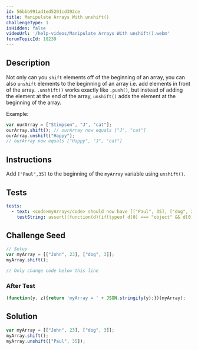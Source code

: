 ```yaml
---
id: 56bbb991ad1ed5201cd392ce
title: Manipulate Arrays With unshift()
challengeType: 1
isHidden: false
videoUrl: '/help-videos/Manipulate Arrays With unshift().webm'
forumTopicId: 18239
---
```


## Description
<section id='description'>
Not only can you <code>shift</code> elements off of the beginning of an array, you can also <code>unshift</code> elements to the beginning of an array i.e. add elements in front of the array.
<code>.unshift()</code> works exactly like <code>.push()</code>, but instead of adding the element at the end of the array, <code>unshift()</code> adds the element at the beginning of the array.

Example:

```js
var ourArray = ["Stimpson", "J", "cat"];
ourArray.shift(); // ourArray now equals ["J", "cat"]
ourArray.unshift("Happy");
// ourArray now equals ["Happy", "J", "cat"]
```

</section>

## Instructions
<section id='instructions'>
Add <code>["Paul",35]</code> to the beginning of the <code>myArray</code> variable using <code>unshift()</code>.
</section>

## Tests
<section id='tests'>

```yml
tests:
  - text: <code>myArray</code> should now have [["Paul", 35], ["dog", 3]].
    testString: assert((function(d){if(typeof d[0] === "object" && d[0][0] == 'Paul' && d[0][1] === 35 && d[1][0] != undefined && d[1][0] == 'dog' && d[1][1] != undefined && d[1][1] == 3){return true;}else{return false;}})(myArray));

```

</section>

## Challenge Seed
<section id='challengeSeed'>

<div id='js-seed'>

```js
// Setup
var myArray = [["John", 23], ["dog", 3]];
myArray.shift();

// Only change code below this line


```

</div>


### After Test
<div id='js-teardown'>

```js
(function(y, z){return 'myArray = ' + JSON.stringify(y);})(myArray);
```

</div>

</section>

## Solution
<section id='solution'>


```js
var myArray = [["John", 23], ["dog", 3]];
myArray.shift();
myArray.unshift(["Paul", 35]);
```

</section>
